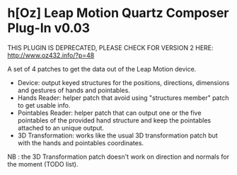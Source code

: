 h[Oz] Leap Motion Quartz Composer Plug-In v0.03
===============================================

THIS PLUGIN IS DEPRECATED, PLEASE CHECK FOR VERSION 2 HERE: http://www.oz432.info/?p=48

A set of 4 patches to get the data out of the Leap Motion device.
- Device: output keyed structures for the positions, directions, dimensions and gestures of hands and pointables.
- Hands Reader: helper patch that avoid using "structures member" patch to get usable info.
- Pointables Reader: helper patch that can output one or the five pointables of the provided hand structure and keep the pointables attached to an unique output.
- 3D Transformation: works like the usual 3D transformation patch but with the hands and pointables coordinates.
	
NB : the 3D Transformation patch doesn't work on direction and normals for the moment (TODO list).
